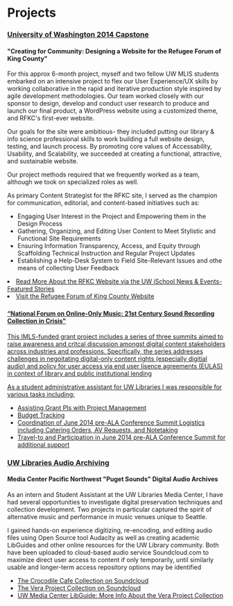 <h1>Projects</h1>

<h3><a target="_blank" href="http://www.kingcountyrefugeeforum.org">University of Washington 2014 Capstone</a></h3>

<h4>"Creating for Community: Designing a Website for the Refugee Forum of King County"</h4>

<p>For this approx 6-month project, myself and two fellow UW MLIS students embarked on an intensive project to flex our User Experience/UX skills by working collaborative in the rapid and iterative production style inspired by agile development methodologies. Our team worked closely with our sponsor to design, develop and conduct user research to produce and launch our final product, a WordPress website using a customized theme, and RFKC's first-ever website.</p>

<p>Our goals for the site were ambitious- they included putting our library & info science professional skills to work building a full website design, testing, and launch process. By promoting core values of Accessability, Usability, and Scalability, we succeeded at creating a functional, attractive, and sustainable website.</p>

<p>Our project methods required that we frequently worked as a team,  although we took on specialized roles as well.</p>

<p>As primary Content Strategist for the RFKC site, I served as the champion for communication, editorial, and content-based initiatives such as:</p>

<ul>
<li>Engaging User Interest in the Project and Empowering them in the Design Process</li>
<li>Gathering, Organizing, and Editing User Content to Meet Stylistic and Functional Site Requirements</li>
<li>Ensuring Information Transparency, Access, and Equity through Scaffolding Technical Instruction and Regular Project Updates</li>
<li> Establishing a Help-Desk System to Field Site-Relevant Issues and othe means of collecting User Feedback</li>
</ul>


<li><a target="_blank" href="https://ischool.uw.edu/feature-stories/creating-community-case-study-user-centered-web-design-non-profits/">Read More About the RFKC Website via the UW iSchool News & Events- Featured Stories</a></li>
<li><a target="_blank" href="http://www.kingcountyrefugeeforum.org/">Visit the Refugee Forum of King County Website</a></li>

<h3><a target="_blank" href="http://guides.lib.washington.edu/imls2014"IMLS Grant: UW Libraries and Music Library Association (MLA)</a></h3>

<h4>“National Forum on Online-Only Music: 21st Century Sound Recording Collection in Crisis"</h3>

<p>This IMLS-funded grant project includes a series of three summits  aimed to raise awareness and critcal discussion amongst digital content stakeholders across industries and professions. Specifically, the series addresses challenges in negoitating digital-only content rights (especially digitial audio) and policy for user access via end user lisence agreements (EULAS) in context of library and public institutional lending </p>
<p>As a student administrative assistant for UW Libraries I was responsible for various tasks including: </p>
<ul>
<li>Assisting Grant PIs with Project Management</li>
<li>Budget Tracking</li>
<li>Coordination of June 2014 pre-ALA Conference Summit Logistics including Catering Orders, AV Requests, and Notetaking</li>
<li>Travel-to and Participation in June 2014 pre-ALA Conference Summit for additional support </li>
</ul>

<h3><a target="_blank" href="http://guides.lib.washington.edu/content.php?pid=228051&sid=1887212">UW Libraries Audio Archiving</a></h3>
<h4>Media Center Pacific Northwest "Puget Sounds" Digital Audio Archives</h4>
<p>As an intern and Student Assistant at the UW Libraries Media Center, I have had several opportunities to investigate digital preservation techniques and collection development. Two projects in particular captured the spirit of alternative music and performance in music venues unique to Seattle.</p>
<p>I gained hands-on experience digitizing, re-encoding, and editing audio files using Open Source tool Audacity as well as creating academic LibGuides and other online resources for the UW Library community. Both have been uploaded to cloud-based audio service Soundcloud.com to maximize direct user access to content if only temporarily, until similarly usable and longer-term access repository options may be identified</p>

<ul>
<li><a target="_blank" href="https://soundcloud.com/uwlibraries/sets/crocodile-cafe-collection">The Crocodile Cafe Collection on Soundcloud</a></li>
<li><a target="_blank" href="https://soundcloud.com/uwlibraries/sets/vera-project-collection/">The Vera Project Collection on Soundcloud</a></li>
<li><a target="_blank" href="http://guides.lib.washington.edu/vera">UW Media Center LibGuide: More Info About the Vera Project Collection</a></li>
</ul>
